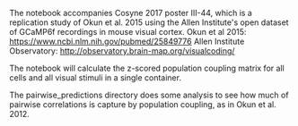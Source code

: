 The notebook accompanies Cosyne 2017 poster III-44, which is a replication study of Okun et al. 2015 using the Allen Institute's open dataset
of GCaMP6f recordings in mouse visual cortex. 
Okun et al 2015: https://www.ncbi.nlm.nih.gov/pubmed/25849776
Allen Institute Observatory: http://observatory.brain-map.org/visualcoding/

The notebook will calculate the z-scored population coupling matrix for all cells and all visual stimuli in a single container.

The pairwise_predictions directory does some analysis to see how much of pairwise correlations is capture by population coupling, as in Okun et al. 2012.
